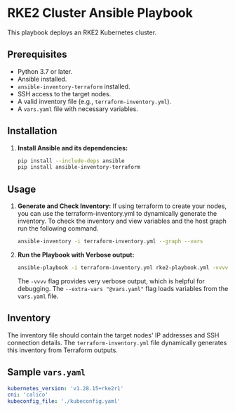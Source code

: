 # RKE2 Cluster Ansible Playbook

This playbook deploys an RKE2 Kubernetes cluster.

## Prerequisites

* Python 3.7 or later.
* Ansible installed.
* `ansible-inventory-terraform` installed.
* SSH access to the target nodes.
* A valid inventory file (e.g., `terraform-inventory.yml`).
* A `vars.yaml` file with necessary variables.

## Installation

1.  **Install Ansible and its dependencies:**

    ```bash
    pip install --include-deps ansible
    pip install ansible-inventory-terraform
    ```

## Usage

1.  **Generate and Check Inventory:**
    If using terraform to create your nodes, you can use the terraform-inventory.yml to dynamically generate the inventory.
    To check the inventory and view variables and the host graph run the following command.
    ```bash
    ansible-inventory -i terraform-inventory.yml --graph --vars
    ```

2.  **Run the Playbook with Verbose output:**

    ```bash
    ansible-playbook -i terraform-inventory.yml rke2-playbook.yml -vvvv --extra-vars "@vars.yaml"
    ```
    The `-vvvv` flag provides very verbose output, which is helpful for debugging. The `--extra-vars "@vars.yaml"` flag loads variables from the `vars.yaml` file.

## Inventory

The inventory file should contain the target nodes' IP addresses and SSH connection details. The `terraform-inventory.yml` file dynamically generates this inventory from Terraform outputs.

## Sample `vars.yaml`

```yaml
kubernetes_version: 'v1.28.15+rke2r1'
cni: 'calico'
kubeconfig_file: './kubeconfig.yaml'